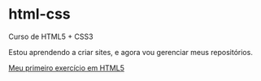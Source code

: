 # html-css
 Curso de HTML5 + CSS3

Estou aprendendo a criar sites, e agora vou gerenciar meus repositórios.

<a href="https://augustomedeiros13.github.io/exercícios/ex001/">Meu primeiro exercício em HTML5</a>